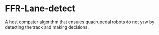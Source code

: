 # FFR-Lane-detect
 A host computer algorithm that ensures quadrupedal robots do not yaw by detecting the track and making decisions.
